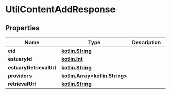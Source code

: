 # UtilContentAddResponse

## Properties
Name | Type | Description | Notes
------------ | ------------- | ------------- | -------------
**cid** | [**kotlin.String**](.md) |  |  [optional]
**estuaryId** | [**kotlin.Int**](.md) |  |  [optional]
**estuaryRetrievalUrl** | [**kotlin.String**](.md) |  |  [optional]
**providers** | [**kotlin.Array&lt;kotlin.String&gt;**](.md) |  |  [optional]
**retrievalUrl** | [**kotlin.String**](.md) |  |  [optional]
